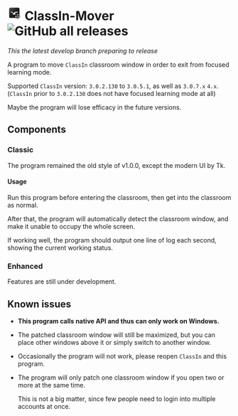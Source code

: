 # ![ClassIn-Mover icon 32x32](ClassIn_Mover_32.png) ClassIn-Mover ![GitHub all releases](https://img.shields.io/github/downloads/CarlGao4/Classin-mover/total)

*This the latest develop branch preparing to release*

A program to move `ClassIn` classroom window in order to exit from focused learning mode.

Supported `ClassIn` version: `3.0.2.130` to `3.0.5.1`, as well as `3.0.7.x` `4.x`. (`ClassIn` prior to `3.0.2.130` does not have focused learning mode at all)

Maybe the program will lose efficacy in the future versions.

## Components

### Classic

The program remained the old style of v1.0.0, except the modern UI by Tk. 

#### Usage

Run this program before entering the classroom, then get into the classroom as normal.

After that, the program will automatically detect the classroom window, and make it unable to occupy the whole screen.

If working well, the program should output one line of log each second, showing the current working status.

### Enhanced

Features are still under development.

## Known issues

- **This program calls native API and thus can only work on Windows.**

- The patched classroom window will still be maximized, but you can place other windows above it or simply switch to another window.

- Occasionally the program will not work, please reopen `ClassIn` and this program.

- The program will only patch one classroom window if you open two or more at the same time.

  This is not a big matter, since few people need to login into multiple accounts at once.
